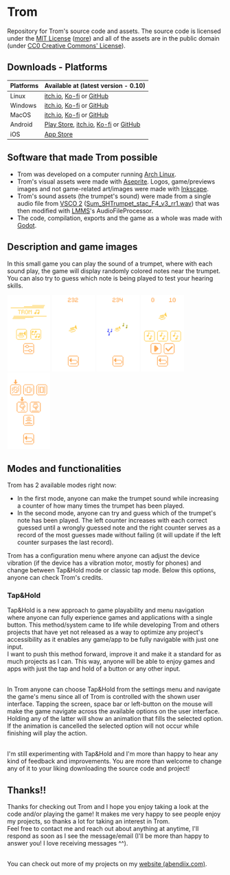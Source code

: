 # Trom
Repository for Trom's source code and assets. The source code is licensed under the [MIT License](https://opensource.org/license/mit) ([more](https://ieeexplore.ieee.org/document/9263265)) and all of the assets are in the public domain (under [CC0 Creative Commons' License](https://creativecommons.org/public-domain/cc0/)).

## Downloads - Platforms
| Platforms | Available at (latest version - 0.10)|
| --------- | ------------ |
| Linux | [itch.io](https://abendiix.itch.io/trom), [Ko-fi](https://ko-fi.com/s/d5c1cd9f0c) or [GitHub](https://github.com/Abendiix/trom/releases/download/Trom0.10/Trom.x86_64) |
| Windows | [itch.io](https://abendiix.itch.io/trom), [Ko-fi](https://ko-fi.com/s/d5c1cd9f0c) or [GitHub](https://github.com/Abendiix/trom/releases/download/Trom0.10/Trom.exe) |
| MacOS | [itch.io](https://abendiix.itch.io/trom), [Ko-fi](https://ko-fi.com/s/d5c1cd9f0c) or [GitHub](https://github.com/Abendiix/trom/releases/download/Trom0.10/Trom.MacOS.zip) |
| Android | [Play Store](https://play.google.com/store/apps/details?id=com.abendiix.trom), [itch.io](https://abendiix.itch.io/trom), [Ko-fi](https://ko-fi.com/s/d5c1cd9f0c) or [GitHub](https://github.com/Abendiix/trom/releases/tag/Trom0.10) |
| iOS | [App Store](https://apps.apple.com/us/app/trom/id6496865166)

## Software that made Trom possible
- Trom was developed on a computer running [Arch Linux](https://archlinux.org/).
- Trom's visual assets were made with [Aseprite](https://github.com/aseprite/aseprite). Logos, game/previews images and not game-related art/images were made with [Inkscape](https://inkscape.org/).
- Trom's sound assets (the trumpet's sound) were made from a single audio file from [VSCO 2](https://github.com/sgossner/VSCO-2-CE) ([Sum_SHTrumpet_stac_F4_v3_rr1.wav](https://github.com/sgossner/VSCO-2-CE/blob/master/Brass/Trumpet/stac/Sum_SHTrumpet_stac_F4_v3_rr1.wav)) that was then modified with [LMMS](https://lmms.io/)'s AudioFileProcessor.
- The code, compilation, exports and the game as a whole was made with [Godot](https://godotengine.org/).

## Description and game images
In this small game you can play the sound of a trumpet, where with each sound play, the game will display randomly colored notes near the trumpet. You can also try to guess which note is being played to test your hearing skills.

<p>
  <img src="https://github.com/Abendiix/trom/blob/main/readme_images/menumini.png?raw=true" width="100px">
  <img src="https://github.com/Abendiix/trom/blob/main/readme_images/game1mini.png?raw=true" width="100px">
  <img src="https://github.com/Abendiix/trom/blob/main/readme_images/game1_2mini.png?raw=true" width="100px">
  <img src="https://github.com/Abendiix/trom/blob/main/readme_images/game2mini.png?raw=true" width="100px">
  <img src="https://github.com/Abendiix/trom/blob/main/readme_images/configmini.png?raw=true" width="100px">
</p>

## Modes and functionalities
Trom has 2 available modes right now:
- In the first mode, anyone can make the trumpet sound while increasing a counter of how many times the trumpet has been played.
- In the second mode, anyone can try and guess which of the trumpet's note has been played. The left counter increases with each correct guessed until a wrongly guessed note and the right counter serves as a record of the most guesses made without failing (it will update if the left counter surpases the last record).

Trom has a configuration menu where anyone can adjust the device vibration (if the device has a vibration motor, mostly for phones) and change between Tap&Hold mode or classic tap mode. Below this options, anyone can check Trom's credits.

### Tap&Hold
Tap&Hold is a new approach to game playability and menu navigation where anyone can fully experience games and applications with a single button. This method/system came to life while developing Trom and others projects that have yet not released as a way to optimize any project's accessibility as it enables any game/app to be fully navigable with just one input.
<br>I want to push this method forward, improve it and make it a standard for as much projects as I can. This way, anyone will be able to enjoy games and apps with just the tap and hold of a button or any other input.

<br>In Trom anyone can choose Tap&Hold from the settings menu and navigate the game's menu since all of Trom is controlled with the shown user interface. Tapping the screen, space bar or left-button on the mouse will make the game navigate across the available options on the user interface. Holding any of the latter will show an animation that fills the selected option. If the animation is cancelled the selected option will not occur while finishing will play the action.

<br>
I'm still experimenting with Tap&Hold and I'm more than happy to hear any kind of feedback and improvements. You are more than welcome to change any of it to your liking downloading the source code and project!

## Thanks!!
Thanks for checking out Trom and I hope you enjoy taking a look at the code and/or playing the game! It makes me very happy to see people enjoy my projects, so thanks a lot for taking an interest in Trom.
<br>Feel free to contact me and reach out about anything at anytime, I'll respond as soon as I see the message/email (I'll be more than happy to answer you! I love receiving messages ^^).

<br>You can check out more of my projects on my [website (abendiix.com)](https://abendiix.com/).
